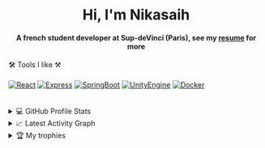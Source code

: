 <div align="center">
<h1 align="center">Hi, I'm Nikasaih</h1>
<h4 align="center">A french student developer at Sup-deVinci (Paris), see my <a href="https://github.com/Nikasaih/Nikasaih/blob/main/assets/doc/resume.pdf" target="_blank">resume</a> for more</h4>
</div>

<div>
 <summary> 🛠 Tools I like ⚒</summary>
<br>
  <a href="#"><img alt="React" src="https://img.shields.io/badge/React-2596be.svg?logo=react&logoColor=white"></a>
  <a href="#"><img alt="Express" src="https://img.shields.io/badge/Express-333233.svg?logo=express&logoColor=white"></a>
  <a href="#"><img alt="SpringBoot" src="https://img.shields.io/badge/SpringBoot-6db33f.svg?logo=spring&logoColor=white"></a>
  <a href="#"><img alt="UnityEngine" src="https://img.shields.io/badge/Unity-232d36.svg?logo=unity&logoColor=white"></a>
  <a href="#"><img alt="Docker" src="https://img.shields.io/badge/Docker-089ced.svg?logo=docker&logoColor=white"></a>

</div>
<br>
<br>

 <!-- 
<details>
  <summary>☎️ contact me</summary>
<div>
  <samp>
    <h2 align="center">you can reach me by:</h2>
    <p align="center">
      <br/>
      <a href="nikasaih@gmail.com" target="blank"><img align="center"
         src="https://img.shields.io/badge/gmail-EA4335.svg?style=for-the-badge&logo=gmail&logoColor=white"
         alt="azzar" height="30"/></a>
        <a href="https://twitter.com/siapa_hayosiapa" target="blank"><img align="center"
         src="https://img.shields.io/badge/twitter-1DA1F2.svg?style=for-the-badge&logo=twitter&logoColor=white"
         alt="azzar" height="30"/></a>
      <br>
    </p>
  </samp>
</div>
</details>
  -->

<details> 
  <summary>💻 GitHub Profile Stats</summary>
  <div>
  <samp>
    <h2 align="center"> Github stats </h2>
      <br/>
    <details open>
  <summary><h3>Languages</h3></summary>
            <p align="center">
        <a href="https://github.com/Nikasaih/">
          <img src="https://github-readme-stats.vercel.app/api/top-langs/?username=Nikasaih&langs_count=6&theme=gruvbox&layout=compact&hide_border=true"
          alt="Nikasaih :: overall Top Langs " /></a>
      </p>
        <p align="center">
          <a href="https://github.com/Nikasaih/">
          <img width="45%" src="https://github-profile-summary-cards.vercel.app/api/cards/repos-per-language?username=Nikasaih&theme=gruvbox&layout=compact&hide_border=true"
          alt="Nikasaih :: Top Langs by repo" />
          <img width="45%" src="https://github-profile-summary-cards.vercel.app/api/cards/most-commit-language?username=Nikasaih&theme=gruvbox&layout=compact&hide_border=true"
          alt="Nikasaih :: Top Langs by commit" />
          </a>
        </p>
</details>
    <details open>
  <summary><h3>stasistic</h3></summary>
        <p align="center">
          <a href="https://github.com/Nikasaih/">
          <img width="49.5%" src="https://github-readme-stats.vercel.app/api?username=Nikasaih&show_icons=true&theme=gruvbox&hide_border=true" />
          <img width="49.5%" src="https://github-readme-streak-stats.herokuapp.com/?user=Nikasaih&theme=gruvbox&hide_border=true" />
          </a>
       </p>
     <br>
     </samp>
  </div>    
</details>

<details>
  <summary>📈 Latest Activity Graph</summary>
  <samp>
  <br/>
  <h2 align="center"> latest contribution </h2>
<a href="https://github.com/ashutosh00710/github-readme-activity-graph">
  <img alt="azzar's Activity Graph" src="https://activity-graph.herokuapp.com/graph/?username=Nikasaih&bg_color=000&color=fff&line=00E676&point=fff&hide_border=true" /></a>
<br/>
  </samp>
  </details>

<details>
  <summary>🏆 My trophies</summary>
  <samp>
  <br/>
  <h2 align="center"> latest contribution </h2>
  <p align="center"> <a href="https://github.com/ryo-ma/github-profile-trophy"><img src="https://github-profile-trophy.vercel.app/?username=Nikasaih&layout=compact&theme=algolia" alt="Nikasaih" /></a> </p>
<br/>
  </samp>
  </details>

</details>
